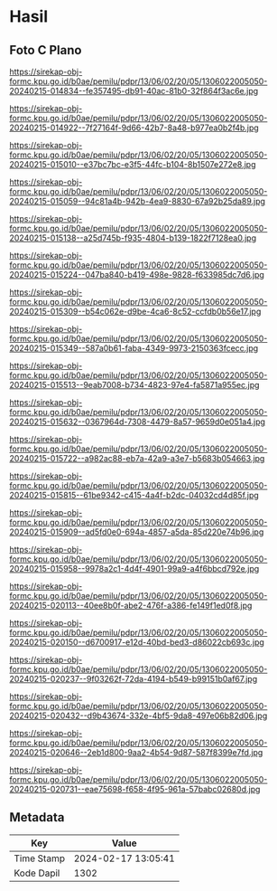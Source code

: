 # Hasil

## Foto C Plano

https://sirekap-obj-formc.kpu.go.id/b0ae/pemilu/pdpr/13/06/02/20/05/1306022005050-20240215-014834--fe357495-db91-40ac-81b0-32f864f3ac6e.jpg

https://sirekap-obj-formc.kpu.go.id/b0ae/pemilu/pdpr/13/06/02/20/05/1306022005050-20240215-014922--7f27164f-9d66-42b7-8a48-b977ea0b2f4b.jpg

https://sirekap-obj-formc.kpu.go.id/b0ae/pemilu/pdpr/13/06/02/20/05/1306022005050-20240215-015010--e37bc7bc-e3f5-44fc-b104-8b1507e272e8.jpg

https://sirekap-obj-formc.kpu.go.id/b0ae/pemilu/pdpr/13/06/02/20/05/1306022005050-20240215-015059--94c81a4b-942b-4ea9-8830-67a92b25da89.jpg

https://sirekap-obj-formc.kpu.go.id/b0ae/pemilu/pdpr/13/06/02/20/05/1306022005050-20240215-015138--a25d745b-f935-4804-b139-1822f7128ea0.jpg

https://sirekap-obj-formc.kpu.go.id/b0ae/pemilu/pdpr/13/06/02/20/05/1306022005050-20240215-015224--047ba840-b419-498e-9828-f633985dc7d6.jpg

https://sirekap-obj-formc.kpu.go.id/b0ae/pemilu/pdpr/13/06/02/20/05/1306022005050-20240215-015309--b54c062e-d9be-4ca6-8c52-ccfdb0b56e17.jpg

https://sirekap-obj-formc.kpu.go.id/b0ae/pemilu/pdpr/13/06/02/20/05/1306022005050-20240215-015349--587a0b61-faba-4349-9973-2150363fcecc.jpg

https://sirekap-obj-formc.kpu.go.id/b0ae/pemilu/pdpr/13/06/02/20/05/1306022005050-20240215-015513--9eab7008-b734-4823-97e4-fa5871a955ec.jpg

https://sirekap-obj-formc.kpu.go.id/b0ae/pemilu/pdpr/13/06/02/20/05/1306022005050-20240215-015632--0367964d-7308-4479-8a57-9659d0e051a4.jpg

https://sirekap-obj-formc.kpu.go.id/b0ae/pemilu/pdpr/13/06/02/20/05/1306022005050-20240215-015722--a982ac88-eb7a-42a9-a3e7-b5683b054663.jpg

https://sirekap-obj-formc.kpu.go.id/b0ae/pemilu/pdpr/13/06/02/20/05/1306022005050-20240215-015815--61be9342-c415-4a4f-b2dc-04032cd4d85f.jpg

https://sirekap-obj-formc.kpu.go.id/b0ae/pemilu/pdpr/13/06/02/20/05/1306022005050-20240215-015909--ad5fd0e0-694a-4857-a5da-85d220e74b96.jpg

https://sirekap-obj-formc.kpu.go.id/b0ae/pemilu/pdpr/13/06/02/20/05/1306022005050-20240215-015958--9978a2c1-4d4f-4901-99a9-a4f6bbcd792e.jpg

https://sirekap-obj-formc.kpu.go.id/b0ae/pemilu/pdpr/13/06/02/20/05/1306022005050-20240215-020113--40ee8b0f-abe2-476f-a386-fe149f1ed0f8.jpg

https://sirekap-obj-formc.kpu.go.id/b0ae/pemilu/pdpr/13/06/02/20/05/1306022005050-20240215-020150--d6700917-e12d-40bd-bed3-d86022cb693c.jpg

https://sirekap-obj-formc.kpu.go.id/b0ae/pemilu/pdpr/13/06/02/20/05/1306022005050-20240215-020237--9f03262f-72da-4194-b549-b99151b0af67.jpg

https://sirekap-obj-formc.kpu.go.id/b0ae/pemilu/pdpr/13/06/02/20/05/1306022005050-20240215-020432--d9b43674-332e-4bf5-9da8-497e06b82d06.jpg

https://sirekap-obj-formc.kpu.go.id/b0ae/pemilu/pdpr/13/06/02/20/05/1306022005050-20240215-020646--2eb1d800-9aa2-4b54-9d87-587f8399e7fd.jpg

https://sirekap-obj-formc.kpu.go.id/b0ae/pemilu/pdpr/13/06/02/20/05/1306022005050-20240215-020731--eae75698-f658-4f95-961a-57babc02680d.jpg


## Metadata

| Key        | Value               |
| ---------- | ------------------- |
| Time Stamp | 2024-02-17 13:05:41 |
| Kode Dapil | 1302                |



